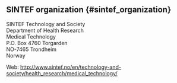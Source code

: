 SINTEF organization {#sintef_organization}
------------------------

SINTEF Technology and Society <br>
Department of Health Research <br>
Medical Technology <br>
P.O. Box 4760 Torgarden <br>
NO-7465 Trondheim <br>
Norway <br>

Web: http://www.sintef.no/en/technology-and-society/health_research/medical_technology/ <br>
